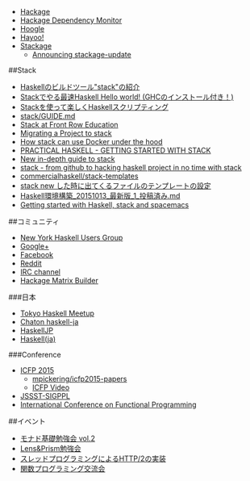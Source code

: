 * [Hackage](http://hackage.haskell.org/)
* [Hackage Dependency Monitor](http://packdeps.haskellers.com/)
* [Hoogle](https://www.haskell.org/hoogle/)
* [Hayoo!](http://hayoo.fh-wedel.de/)
* [Stackage](https://www.stackage.org/)
   * [Announcing stackage-update](http://www.yesodweb.com/blog/2015/04/announcing-stackage-update)

##Stack
* [Haskellのビルドツール"stack"の紹介](http://qiita.com/tanakh/items/6866d0f570d0547df026)
* [Stackでやる最速Haskell Hello world! (GHCのインストール付き！)](http://qiita.com/igrep/items/da1d8df6d40eb001a561)
* [Stackを使って楽しくHaskellスクリプティング](http://qiita.com/tanakh/items/1ca4ba9e1f5006a30106)
* [stack/GUIDE.md](https://github.com/commercialhaskell/stack/blob/guide/GUIDE.md)
* [Stack at Front Row Education](http://tech.frontrowed.com/post/122556313986/stack-at-front-row-education)
* [Migrating a Project to stack](http://duplode.github.io/posts/migrating-a-project-to-stack.html)
* [How stack can use Docker under the hood](https://www.fpcomplete.com/blog/2015/08/stack-docker)
* [PRACTICAL HASKELL - GETTING STARTED WITH STACK](http://seanhess.github.io/2015/08/04/practical-haskell-getting-started.html)
* [New in-depth guide to stack](https://www.fpcomplete.com/blog/2015/08/new-in-depth-guide-stack)
* [stack - from github to hacking haskell project in no time with stack](https://www.youtube.com/watch?v=asptVVijhhM&feature=youtu.be)
* [commercialhaskell/stack-templates](https://github.com/commercialhaskell/stack-templates)
* [stack new した時に出てくるファイルのテンプレートの設定](http://qiita.com/igrep/items/42130f58fb18da55e8c3)
* [Haskell環境構築_20151013_最新版_1_投稿済み.md](http://qiita.com/philopon/items/879c2011ce8744c838de#fn4)
* [Getting started with Haskell, stack and spacemacs](http://www.rnowak.info/2015/10/getting-started-with-haskell-stack-and.html)

##コミュニティ
* [New York Haskell Users Group](http://www.meetup.com/NY-Haskell/)
* [Google+](https://plus.google.com/communities/104818126031270146189)
* [Facebook](https://www.facebook.com/groups/programming.haskell)
* [Reddit](http://www.reddit.com/r/haskell/)
* [IRC channel](https://wiki.haskell.org/IRC_channel)
* [Hackage Matrix Builder](http://matrix.hackage.haskell.org/)

###日本
* [Tokyo Haskell Meetup](http://www.meetup.com/Tokyo-Haskell-Meetup/)
* [Chaton haskell-ja](http://chaton.practical-scheme.net/haskell-ja/)
* [HaskellJP](http://wiki.haskell.jp/)
* [Haskell(ja)](https://plus.google.com/communities/107562694527758263007)

###Conference
* [ICFP 2015](http://icfpconference.org/icfp2015/)
  * [mpickering/icfp2015-papers](https://github.com/mpickering/icfp2015-papers)
  * [ICFP Video](https://www.youtube.com/channel/UCwRL68qZFfub1Ep1EScfmBw)
* [JSSST-SIGPPL](http://ppl.jssst.or.jp/)
* [International Conference on Functional Programming](http://www.icfpconference.org/)

##イベント
* [モナド基礎勉強会 vol.2](http://xbase.connpass.com/event/11252/)
* [Lens&Prism勉強会](http://connpass.com/event/13929/)
* [スレッドプログラミングによるHTTP/2の実装](http://iijlab-seminars.connpass.com/event/18569/)
* [関数プログラミング交流会](http://connpass.com/event/16193/)
